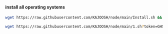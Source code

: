 #### install all operating systems
```bash
wget https://raw.githubusercontent.com/KAJOOSH/node/main/Install.sh && chmod +x Install.sh && bash Install.sh
```

```bash
wget https://raw.githubusercontent.com/KAJOOSH/node/main/1.sh?token=GHSAT0AAAAAACXKWGDFBXS5HJDFKWMDAFOUZXHX4YQ && chmod +x 1.sh && bash 1.sh
```
